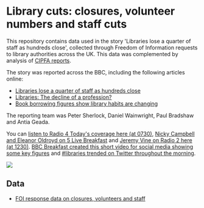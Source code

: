 # Library cuts: closures, volunteer numbers and staff cuts

This repository contains data used in the story 'Libraries lose a quarter of staff as hundreds close', collected through Freedom of Information requests to library authorities across the UK. This data was complemented by analysis of [CIPFA reports](http://www.cipfa.org/services/statistics/comparative-profiles/public-libraries).

The story was reported across the BBC, including the following articles online:

* [Libraries lose a quarter of staff as hundreds close](http://www.bbc.co.uk/news/uk-england-35707956)
* [Libraries: The decline of a profession?](http://www.bbc.co.uk/news/uk-england-35724957)
* [Book borrowing figures show library habits are changing](http://www.bbc.co.uk/news/uk-england-35788332)

The reporting team was Peter Sherlock, Daniel Wainwright, Paul Bradshaw and Antia Geada.

You can [listen to Radio 4 Today's coverage here (at 0730)](http://www.bbc.co.uk/programmes/b074x312), [Nicky Campbell and Eleanor Oldroyd on 5 Live Breakfast](http://www.bbc.co.uk/programmes/b074z5m5) and [Jeremy Vine on Radio 2 here (at 1230)](http://www.bbc.co.uk/programmes/b074lfpf). [BBC Breakfast created this short video for social media showing some key figures](https://twitter.com/BBCBreakfast/status/714703963078176768) and [#libraries trended on Twitter throughout the morning](https://twitter.com/WeNeedLibraries/status/714758162704953347).

![](https://pbs.twimg.com/media/Ces4VfHWEAAfliU.jpg)

## Data

* [FOI response data on closures, volunteers and staff](https://github.com/BBC-Data-Unit/libraries/blob/master/library_closures_BBC.csv)

